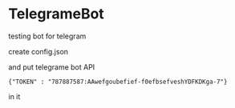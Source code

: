 # TelegrameBot
testing bot for telegram

create config.json

and put telegrame bot API 
```
{"TOKEN" : "787887587:AAwefgoubefief-f0efbsefveshYDFKDKga-7"}
```
in it
